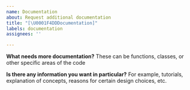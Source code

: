 ```yaml
---
name: Documentation
about: Request additional documentation
title: "[\U0001F4DDDocumentation]"
labels: documentation
assignees: ''

---
```


**What needs more documentation?**
These can be functions, classes, or other specific areas of the code

**Is there any information you want in particular?**
For example, tutorials, explanation of concepts, reasons for certain design choices, etc.
